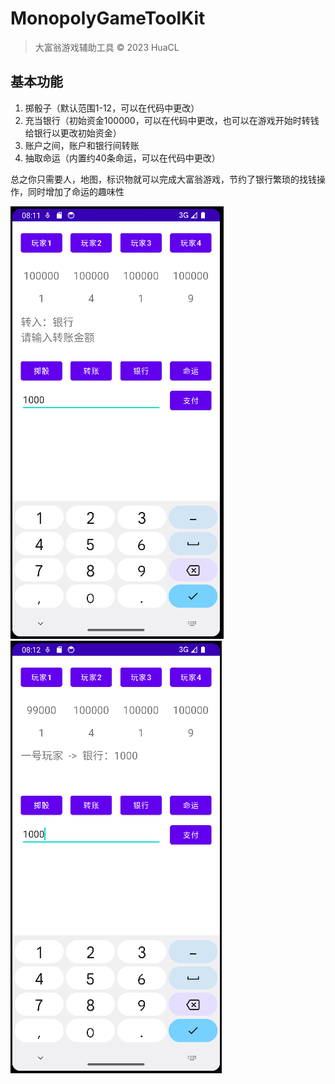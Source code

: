 # MonopolyGameToolKit
> 大富翁游戏辅助工具
> © 2023 HuaCL

## 基本功能

1. 掷骰子（默认范围1-12，可以在代码中更改）
2. 充当银行（初始资金100000，可以在代码中更改，也可以在游戏开始时转钱给银行以更改初始资金）
3. 账户之间，账户和银行间转账
4. 抽取命运（内置约40条命运，可以在代码中更改）

总之你只需要人，地图，标识物就可以完成大富翁游戏，节约了银行繁琐的找钱操作，同时增加了命运的趣味性

![img_1.png](img_1.png)
![img.png](img.png)